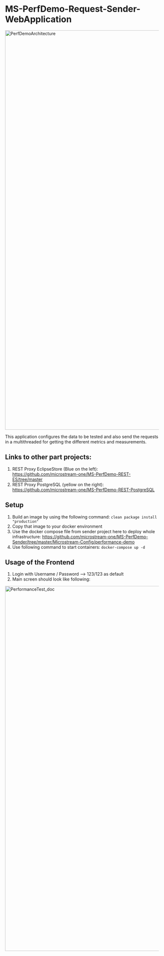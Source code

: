 # MS-PerfDemo-Request-Sender-WebApplication

<img width="1309" alt="PerfDemoArchitecture" src="https://github.com/user-attachments/assets/40a4d1d5-ccc5-47b8-a867-6de278f89bf7" />

This application configures the data to be tested and also send the requests in a multithreaded for getting the different metrics and measurements.

## Links to other part projects:
1. REST Proxy EclipseStore (Blue on the left): https://github.com/microstream-one/MS-PerfDemo-REST-ES/tree/master
2. REST Proxy PostgreSQL (yellow on the right): https://github.com/microstream-one/MS-PerfDemo-REST-PostgreSQL

## Setup

1. Build an image by using the following command:
   ```clean package install "production"```
3. Copy that image to your docker environment
4. Use the docker compose file from sender project here to deploy whole infrastructure:
   https://github.com/microstream-one/MS-PerfDemo-Sender/tree/master/Microstream-Config/performance-demo
5. Use following command to start containers: ```docker-compose up -d```

## Usage of the Frontend

1. Login with Username / Password --> 123/123 as default
2. Main screen should look like following:

<img width="1196" alt="PerformanceTest_doc" src="https://github.com/user-attachments/assets/e3d205e2-54f0-461b-a587-bd4ad30c3ece" />
